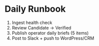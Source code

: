 # Daily Runbook
1) Ingest health check
2) Review Candidate → Verified
3) Publish operator daily briefs (5 items)
4) Post to Slack + push to WordPress/CRM
